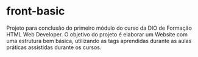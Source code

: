 # front-basic
Projeto para conclusão do primeiro módulo do curso da DIO de Formação HTML Web Developer.
O objetivo do projeto é elaborar um Website com uma estrutura bem básica, utilizando as tags aprendidas durante as aulas práticas assistidas durante os cursos.
